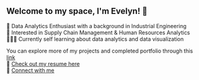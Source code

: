 ## Welcome to my space, I'm Evelyn! 👋

📶 Data Analytics Enthusiast with a background in Industrial Engineering<br/>
🚚 Interested in Supply Chain Management & Human Resources Analytics<br/>
👩🏻‍💻 Currently self learning about data analytics and data visualization<br/>

You can explore more of my projects and completed portfolio through this [link](https://bit.ly/evelyn-lo-portfolio)<br/>
📎 [Check out my resume here](https://drive.google.com/file/d/1IqC0n9tDSzfaz-3YFzxaEcTyQzwpMam5/view?usp=sharing) <br/>
🔗 [Connect with me](https://www.linkedin.com/in/evelyn--lo/)<br/>
